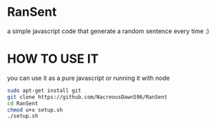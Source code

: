 # RanSent
a simple javascript code that generate a random sentence every time :)

# HOW TO USE IT

you can use it as a pure javascript or running it with node 

```sh
sudo apt-get install git 
git clone https://github.com/NacreousDawn596/RanSent
cd RanSent
chmod u+x setup.sh
./setup.sh
```
